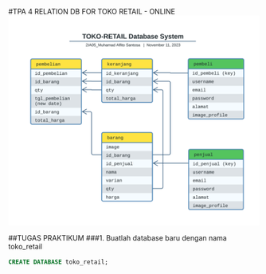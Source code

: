 #TPA 4 RELATION DB FOR TOKO RETAIL - ONLINE
![alt text](./ASSETS/toko-retail%20Diagram%20DB.svg "Furnivul Diagram DB")

##TUGAS PRAKTIKUM
###1. Buatlah database baru dengan nama toko_retail

```sql
CREATE DATABASE toko_retail;
```

